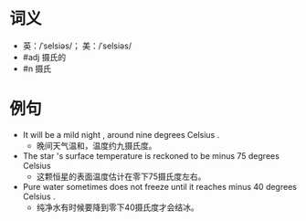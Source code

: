 # 词义
- 英：/ˈselsiəs/； 美：/ˈselsiəs/
- #adj 摄氏的
- #n 摄氏
# 例句
- It will be a mild night , around nine degrees Celsius .
	- 晚间天气温和，温度约九摄氏度。
- The star 's surface temperature is reckoned to be minus 75 degrees Celsius
	- 这颗恒星的表面温度估计在零下75摄氏度左右。
- Pure water sometimes does not freeze until it reaches minus 40 degrees Celsius .
	- 纯净水有时候要降到零下40摄氏度才会结冰。
